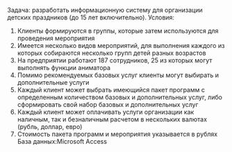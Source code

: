 Задача: разработать информационную систему для организации детских праздников (до 15 лет включительно).
Условия:
1. Клиенты формируются в группы, которые затем используются для проведения мероприятия
2. Имеется несколько видов мероприятий, для выполнения каждого из которых собираются несколько групп детей разных возрастов
3. На предприятии работают 187 сотрудников, 25 из которых могут выполнять функции аниматора
4. Помимо рекомендуемых базовых услуг клиенты могут выбирать и дополнительные услуги
5. Каждый клиент может выбрать имеющийся пакет программ с определенным количеством базовых и дополнительных услуг, либо сформировать свой набор базовых и дополнительных услуг
6. Каждый клиент может оплачивать услуги организации как наличным, так и безналичным расчетом в нескольких валютах (рубль, доллар, евро)
7. Стоимость пакета программ и мероприятия указывается в рублях
База данных:Microsoft Access
